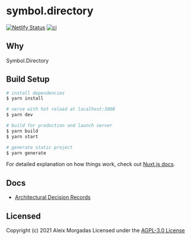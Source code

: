 # symbol.directory

[![Netlify Status](https://api.netlify.com/api/v1/badges/1ff7287c-db37-41bb-a6c2-d4eae044b126/deploy-status)](https://app.netlify.com/sites/symboldirectory/deploys)
[![ci](https://github.com/aleixmorgadas/symbol.directory/actions/workflows/ci.yml/badge.svg)](https://github.com/aleixmorgadas/symbol.directory/actions/workflows/ci.yml)

## Why

Symbol.Directory

## Build Setup

```bash
# install dependencies
$ yarn install

# serve with hot reload at localhost:3000
$ yarn dev

# build for production and launch server
$ yarn build
$ yarn start

# generate static project
$ yarn generate
```

For detailed explanation on how things work, check out [Nuxt.js docs](https://nuxtjs.org).

## Docs

- [Architectural Decision Records](./doc/adr)

## Licensed

Copyright (c) 2021 Aleix Morgadas Licensed under the [AGPL-3.0 License](./LICENSE)